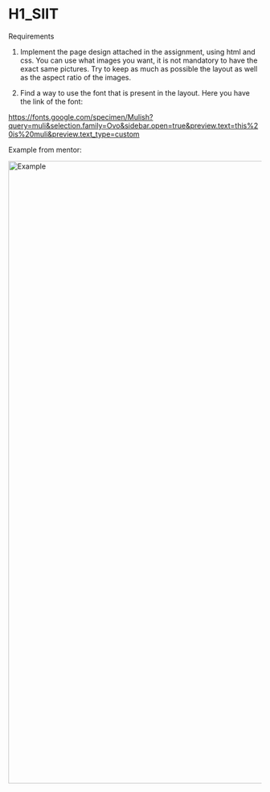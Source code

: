 # H1_SIIT

Requirements

1. Implement the page design attached in the assignment,  using html and css. You can use what images you want, it is not mandatory to have the exact same pictures. Try to keep as much as possible the layout as well as the aspect ratio of the images.

2. Find a way to use the font that is present in the layout. Here you have the link of the font:

https://fonts.google.com/specimen/Mulish?query=muli&selection.family=Ovo&sidebar.open=true&preview.text=this%20is%20muli&preview.text_type=custom


Example from mentor:

<img width="1240" alt="Example" src="https://user-images.githubusercontent.com/64636548/134931216-0961240a-b1a6-4cff-bec7-9bc35955e542.png">
